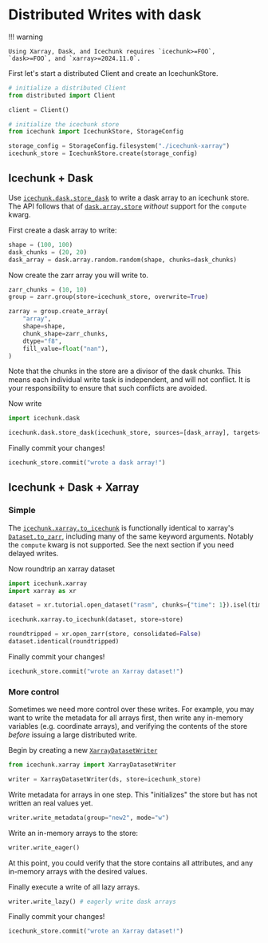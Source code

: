 # Distributed Writes with dask

!!! warning

    Using Xarray, Dask, and Icechunk requires `icechunk>=FOO`, `dask>=FOO`, and `xarray>=2024.11.0`. 


First let's start a distributed Client and create an IcechunkStore.

```python
# initialize a distributed Client
from distributed import Client

client = Client()

# initialize the icechunk store
from icechunk import IcechunkStore, StorageConfig

storage_config = StorageConfig.filesystem("./icechunk-xarray")
icechunk_store = IcechunkStore.create(storage_config)
```

## Icechunk + Dask

Use [`icechunk.dask.store_dask`](./reference.md#icechunk.dask.store_dask) to write a dask array to an icechunk store. 
The API follows that of [`dask.array.store`](https://docs.dask.org/en/stable/generated/dask.array.store.html) *without*
support for the `compute` kwarg.

First create a dask array to write:
```python
shape = (100, 100)
dask_chunks = (20, 20)
dask_array = dask.array.random.random(shape, chunks=dask_chunks)
```

Now create the zarr array you will write to. 
```python
zarr_chunks = (10, 10)
group = zarr.group(store=icechunk_store, overwrite=True)

zarray = group.create_array(
    "array",
    shape=shape,
    chunk_shape=zarr_chunks,
    dtype="f8",
    fill_value=float("nan"),
)  
```
Note that the chunks in the store are a divisor of the dask chunks. This means each individual
write task is independent, and will not conflict. It is your responsibility to ensure that such
conflicts are avoided.

Now write
```python
import icechunk.dask

icechunk.dask.store_dask(icechunk_store, sources=[dask_array], targets=[zarray])
```

Finally commit your changes!
```python
icechunk_store.commit("wrote a dask array!")
```

## Icechunk + Dask + Xarray

### Simple

The [`icechunk.xarray.to_icechunk`](./reference.md#icechunk.xarray.to_icechunk) is functionally identical to xarray's 
[`Dataset.to_zarr`](https://docs.xarray.dev/en/stable/generated/xarray.Dataset.to_zarr.html), including many of the same keyword arguments.
Notably the ``compute`` kwarg is not supported. See the next section if you need delayed writes.

Now roundtrip an xarray dataset
```python
import icechunk.xarray
import xarray as xr

dataset = xr.tutorial.open_dataset("rasm", chunks={"time": 1}).isel(time=slice(24))

icechunk.xarray.to_icechunk(dataset, store=store)

roundtripped = xr.open_zarr(store, consolidated=False)
dataset.identical(roundtripped)
```

Finally commit your changes!
```python
icechunk_store.commit("wrote an Xarray dataset!")
```

### More control

Sometimes we need more control over these writes. For example, you may want to write the metadata for all arrays first, then write any in-memory variables
(e.g. coordinate arrays), and verifying the contents of the store *before* issuing a large distributed write.

Begin by creating a new [`XarrayDatasetWriter`](./reference.md#icechunk.xarray.XarrayDatasetWriter)

```python
from icechunk.xarray import XarrayDatasetWriter

writer = XarrayDatasetWriter(ds, store=icechunk_store)
```

Write metadata for arrays in one step. This "initializes" the store but has not written an real values yet.
```python
writer.write_metadata(group="new2", mode="w")
```
Write an in-memory arrays to the store:
```python
writer.write_eager()
```
At this point, you could verify that the store contains all attributes, 
and any in-memory arrays with the desired values.

Finally execute a write of all lazy arrays.
```python
writer.write_lazy() # eagerly write dask arrays
```

Finally commit your changes!
```python
icechunk_store.commit("wrote an Xarray dataset!")
```
